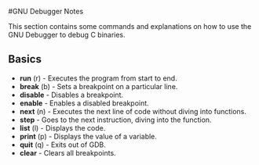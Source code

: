 #GNU Debugger Notes

This section contains some commands and explanations on how to use the GNU Debugger to debug C binaries.

## Basics

* **run** (r) - Executes the program from start to end.
* **break** (b) - Sets a breakpoint on a particular line.
* **disable** - Disables a breakpoint.
* **enable** - Enables a disabled breakpoint.
* **next** (n) - Executes the next line of code without diving into functions.
* **step** - Goes to the next instruction, diving into the function.
* **list** (l) - Displays the code.
* **print** (p) - Displays the value of a variable.
* **quit** (q) - Exits out of GDB.
* **clear** - Clears all breakpoints.

